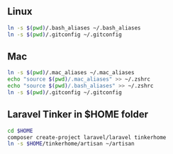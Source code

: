 ## Linux

```bash
ln -s $(pwd)/.bash_aliases ~/.bash_aliases
ln -s $(pwd)/.gitconfig ~/.gitconfig
```

## Mac

```bash
ln -s $(pwd)/.mac_aliases ~/.mac_aliases
echo "source $(pwd)/.mac_aliases" >> ~/.zshrc
echo "source $(pwd)/.bash_aliases" >> ~/.zshrc
ln -s $(pwd)/.gitconfig ~/.gitconfig
```

## Laravel Tinker in $HOME folder

```bash
cd $HOME
composer create-project laravel/laravel tinkerhome
ln -s $HOME/tinkerhome/artisan ~/artisan
```